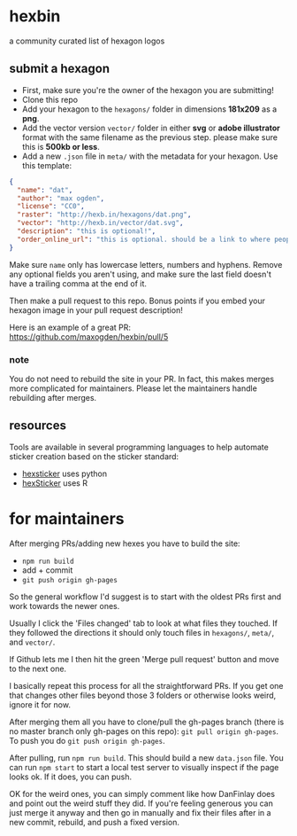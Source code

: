 # hexbin

a community curated list of hexagon logos

## submit a hexagon

- First, make sure you're the owner of the hexagon you are submitting!
- Clone this repo
- Add your hexagon to the `hexagons/` folder in dimensions **181x209** as a **png**.
- Add the vector version `vector/` folder in either **svg** or **adobe illustrator** format with the same filename as the previous step. please make sure this is **500kb or less**.
- Add a new `.json` file in `meta/` with the metadata for your hexagon. Use this template:

```json
{
  "name": "dat",
  "author": "max ogden",
  "license": "CC0",
  "raster": "http://hexb.in/hexagons/dat.png",
  "vector": "http://hexb.in/vector/dat.svg",
  "description": "this is optional!",
  "order_online_url": "this is optional. should be a link to where people can buy the sticker online"
}
```

Make sure `name` only has lowercase letters, numbers and hyphens. Remove any optional fields you aren't using, and make sure the last field doesn't have a trailing comma at the end of it.

Then make a pull request to this repo. Bonus points if you embed your hexagon image in your pull request description!

Here is an example of a great PR: https://github.com/maxogden/hexbin/pull/5

### note

You do not need to rebuild the site in your PR. In fact, this makes merges more complicated for maintainers. Please let the maintainers handle rebuilding after merges.

## resources

Tools are available in several programming languages to help automate sticker creation based on the sticker standard:

- [hexsticker](https://github.com/fridex/hexsticker) uses python
- [hexSticker](https://github.com/GuangchuangYu/hexSticker) uses R

# for maintainers

After merging PRs/adding new hexes you have to build the site:

- `npm run build`
- add + commit
- `git push origin gh-pages`

So the general workflow I'd suggest is to start with the oldest PRs first and work towards the newer ones.

Usually I click the 'Files changed' tab to look at what files they touched. If they followed the directions it should only touch files in `hexagons/`, `meta/`, and `vector/`.

If Github lets me I then hit the green 'Merge pull request' button and move to the next one.

I basically repeat this process for all the straightforward PRs. If you get one that changes other files beyond those 3 folders or otherwise looks weird, ignore it for now.

After merging them all you have to clone/pull the gh-pages branch (there is no master branch only gh-pages on this repo): `git pull origin gh-pages`. To push you do `git push origin gh-pages`.

After pulling, run `npm run build`. This should build a new `data.json` file. You can run `npm start` to start a local test server to visually inspect if the page looks ok. If it does, you can push.

OK for the weird ones, you can simply comment like how DanFinlay does and point out the weird stuff they did. If you're feeling generous you can just merge it anyway and then go in manually and fix their files after in a new commit, rebuild, and push a fixed version.
